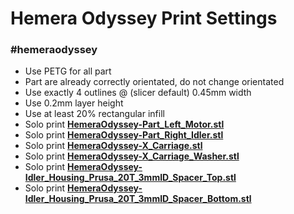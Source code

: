 # Hemera Odyssey Print Settings
### #hemeraodyssey

* Use PETG for all part
* Part are already correctly orientated, do not change orientated
* Use exactly 4 outlines @ (slicer default) 0.45mm width
* Use 0.2mm layer height
* Use at least 20% rectangular infill
* Solo print [**HemeraOdyssey-Part_Left_Motor.stl**](HemeraOdyssey_STLs_BETA/HemeraOdyssey-Part_Left_Motor.stl)
* Solo print [**HemeraOdyssey-Part_Right_Idler.stl**](HemeraOdyssey_STLs_BETA/HemeraOdyssey-Part_Right_Idler.stl)
* Solo print [**HemeraOdyssey-X_Carriage.stl**](HemeraOdyssey_STLs_BETA/HemeraOdyssey-X_Carriage.stl)
* Solo print [**HemeraOdyssey-X_Carriage_Washer.stl**](HemeraOdyssey_STLs_BETA/HemeraOdyssey-X_Carriage_Washer.stl)
* Solo print [**HemeraOdyssey-Idler_Housing_Prusa_20T_3mmID_Spacer_Top.stl**](HemeraOdyssey_STLs_BETA/HemeraOdyssey-Idler_Housing_Prusa_20T_3mmID_Spacer_Top.stl)
* Solo print [**HemeraOdyssey-Idler_Housing_Prusa_20T_3mmID_Spacer_Bottom.stl**](HemeraOdyssey_STLs_BETA/HemeraOdyssey-Idler_Housing_Prusa_20T_3mmID_Spacer_Bottom.stl)
